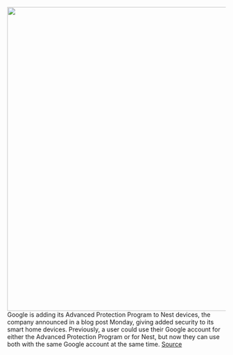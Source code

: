 <img src='https://cdn.vox-cdn.com/thumbor/JLJS1_O2buLCuw72ztoPjoBx5-k=/0x0:2040x1360/1200x800/filters:focal(857x517:1183x843)/cdn.vox-cdn.com/uploads/chorus_image/image/66881161/vpavic_170518_1705_0127.0.0.jpg' width='700px' /><br/>
Google is adding its Advanced Protection Program to Nest devices, the company announced in a blog post Monday, giving added security to its smart home devices. Previously, a user could use their Google account for either the Advanced Protection Program or for Nest, but now they can use both with the same Google account at the same time.
<a href='https://www.theverge.com/2020/6/1/21276983/google-advanced-protection-nest-smart-home'> Source <a/>